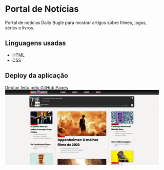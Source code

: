 # Portal de Notícias

Portal de notícias Daily Bugle para mostrar artigos sobre filmes, jogos, séries e livros.



## Linguagens usadas
* HTML
* CSS


## Deploy da aplicação
[Deploy feito pelo GitHub Pages](https://psel-xp-backend.herokuapp.com/documentation/)
![preview.png](./preview.png)

